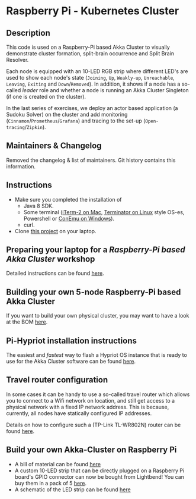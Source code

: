 # Raspberry Pi - Kubernetes Cluster

## Description

This code is used on a Raspberry-Pi based Akka Cluster to visually demonstrate cluster formation, split-brain occurrence and Split Brain Resolver.

Each node is equipped with an 10-LED RGB strip where different LED's are used to show each node's state (`Joining`, `Up`, `Weakly-up`, `Unreachable`, `Leaving`, `Exiting` and `Down`/`Removed`). In addition, it shows if a node has a so-called _leader_ role and whether a node is running an Akka Cluster Singleton (if one is created on the cluster).

In the last series of exercises, we deploy an actor based application (a Sudoku Solver) on the cluster and add monitoring (`Cinnamon`/`Prometheus`/`Grafana`) and tracing to the set-up (`Open-tracing`/`Zipkin`).

## Maintainers & Changelog

Removed the changelog & list of maintainers. Git history contains this information.

## Instructions

- Make sure you completed the installation of
    - Java 8 SDK.
    - Some terminal ([iTerm-2 on Mac](https://iterm2.com), [Terminator on Linux](https://gnometerminator.blogspot.com/p/introduction.html) style OS-es, Powershell or [ConEmu on Windows](https://conemu.github.io)).
    - curl.
- Clone [this project](https://github.com/lightbend/Pi-Akka-Cluster) on your laptop.

## Preparing your laptop for a _Raspberry-Pi based Akka Cluster_ workshop

Detailed instructions can be found [here](docs/Hypriot-OS-Course-Preparation-Instructions.md).

## Building your own 5-node Raspberry-Pi based Akka Cluster

If you want to build your own physical cluster, you may want to have a look at the BOM [here](docs/images/BOM.md).

## Pi-Hypriot installation instructions

The easiest and _fastest_ way to flash a Hypriot OS instance that is ready to use for the Akka Cluster software can be found [here](docs/Hypriot-OS-Installation-Instructions.md).

## Travel router configuration

In some cases it can be handy to use a so-called travel router which allows you to connect to a Wifi network on location, and still get access to a physical network with a fixed IP network address. This is because, currently, all nodes have statically configured IP addresses.

Details on how to configure such a (TP-Link TL-WR802N) router can be found [here](docs/Configuring-TP-Link-Travel-Router-for-class-room-environment.md).

## Build your own Akka-Cluster on Raspberry Pi

- A bill of material can be found [here](docs/images/BOM.md)
- A custom 10-LED strip that can be directly plugged on a Raspberry Pi board's GPIO connector can now be bought from Lightbend! You can buy them in a pack of 5 [here](https://shop.lightbend.com/products/custom-led-strips-for-raspberry-pi-clusters).
- A schematic of the LED strip can be found [here](docs/images/raspberry_led_platine_v2.pdf)

